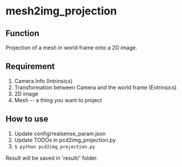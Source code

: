 # mesh2img_projection

## Function
Projection of a mesh in world frame onto a 2D image.

## Requirement
1. Camera Info (Intrinsics)
2. Transformation between Camera and the world frame (Extrinsics)
3. 2D image 
4. Mesh -- a thing you want to project


## How to use
1. Update config/realsense_param.json
2. Update TODOs in pcd2img_projection.py
3. ```$ python pcd2img_projection.py  ```

Result will be saved in 'result/' folder.

